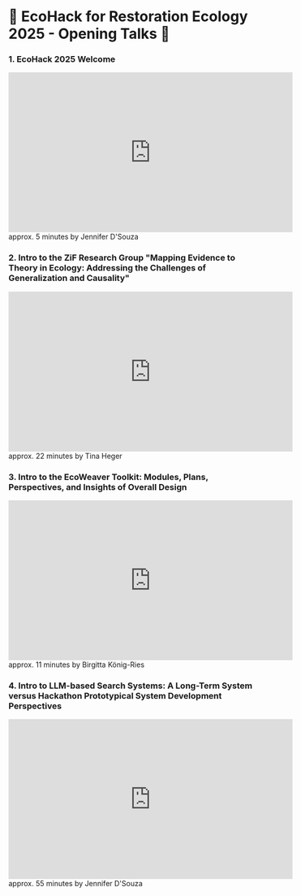 # 🌱 EcoHack for Restoration Ecology 2025 - Opening Talks 🌿  

### 1. EcoHack 2025 Welcome
<iframe width="560" height="315" src="https://www.youtube.com/watch?v=C2qAUbG00AY" frameborder="0" allowfullscreen></iframe>
approx. 5 minutes
by Jennifer D'Souza

### 2. Intro to the ZiF Research Group "Mapping Evidence to Theory in Ecology: Addressing the Challenges of Generalization and Causality"
<iframe width="560" height="315" src="https://www.youtube.com/watch?v=lCQ9dlH91Kc" frameborder="0" allowfullscreen></iframe>
approx. 22 minutes
by Tina Heger

### 3. Intro to the EcoWeaver Toolkit: Modules, Plans, Perspectives, and Insights of Overall Design
<iframe width="560" height="315" src="https://www.youtube.com/watch?v=WNKtJldBL2k" frameborder="0" allowfullscreen></iframe>
approx. 11 minutes
by Birgitta König-Ries

### 4. Intro to LLM-based Search Systems: A Long-Term System versus Hackathon Prototypical System Development Perspectives  
<iframe width="560" height="315" src="https://www.youtube.com/watch?v=rUsD0UBHS1U" frameborder="0" allowfullscreen></iframe>
approx. 55 minutes
by Jennifer D'Souza